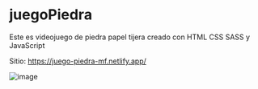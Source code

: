 # juegoPiedra
Este es videojuego de piedra papel tijera creado con HTML CSS SASS y JavaScript

Sitio: https://juego-piedra-mf.netlify.app/

![image](https://user-images.githubusercontent.com/88450891/221586100-742fb475-6e3b-46dc-a385-976d9f51f727.png)



